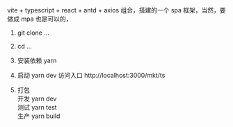 vite + typescript + react + antd + axios
组合，搭建的一个 spa 框架，当然，要做成 mpa 也是可以的，

1. git clone ...

2. cd ...

3. 安装依赖 yarn

4. 启动 yarn dev
   访问入口 http://localhost:3000/mkt/ts

5. 打包  
   开发 yarn dev  
   测试 yarn test  
   生产 yarn build
